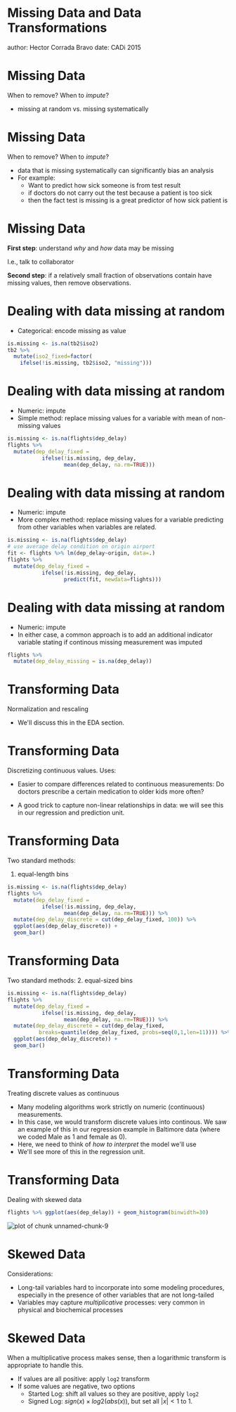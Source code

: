 

Missing Data and Data Transformations
=======================================
author: Hector Corrada Bravo
date: CADi 2015

Missing Data
========================================

When to remove? When to *impute*?

- missing at random vs. missing systematically

Missing Data
========================================

When to remove? When to *impute*?

- data that is missing systematically can significantly bias
an analysis
- For example: 
  - Want to predict how sick someone is from test result
  - if doctors do not carry out the test because a patient
    is too sick
  - then the fact test is missing is a great predictor of how sick patient is

Missing Data
=====================================

**First step**: understand *why* and *how* data may be missing

I.e., talk to collaborator

**Second step**: if a relatively small fraction of observations
contain have missing values, then remove observations.

Dealing with data missing at random
=====================================

- Categorical: encode missing as value


```r
is.missing <- is.na(tb2$iso2)
tb2 %>% 
  mutate(iso2_fixed=factor(
    ifelse(!is.missing, tb2$iso2, "missing")))
```

Dealing with data missing at random
=======================================

- Numeric: impute
- Simple method: replace missing values for a variable with mean of non-missing values


```r
is.missing <- is.na(flights$dep_delay)
flights %>%
  mutate(dep_delay_fixed = 
           ifelse(!is.missing, dep_delay, 
                  mean(dep_delay, na.rm=TRUE)))
```

Dealing with data missing at random
=======================================

- Numeric: impute
- More complex method: replace missing values for a variable predicting from
other variables when variables are related.


```r
is.missing <- is.na(flights$dep_delay)
# use average delay condition on origin airport
fit <- flights %>% lm(dep_delay~origin, data=.)
flights %>%
  mutate(dep_delay_fixed = 
           ifelse(!is.missing, dep_delay, 
                  predict(fit, newdata=flights)))
```

Dealing with data missing at random
=======================================

- Numeric: impute
- In either case, a common approach is to add an additional indicator
variable stating if continous missing measurement was imputed


```r
flights %>%
  mutate(dep_delay_missing = is.na(dep_delay))
```

Transforming Data
=========================================

Normalization and rescaling

- We'll discuss this in the EDA section.

Transforming Data
=========================================

Discretizing continuous values. Uses:

- Easier to compare differences related to continuous measurements: Do doctors prescribe a certain medication to older kids more often?

- A good trick to capture non-linear relationships in data: we will see this in our regression and prediction unit.

Transforming Data
=========================================

Two standard methods:
1. equal-length bins


```r
is.missing <- is.na(flights$dep_delay)
flights %>% 
  mutate(dep_delay_fixed = 
           ifelse(!is.missing, dep_delay, 
                  mean(dep_delay, na.rm=TRUE))) %>%
  mutate(dep_delay_discrete = cut(dep_delay_fixed, 100)) %>%
  ggplot(aes(dep_delay_discrete)) +
  geom_bar()
```

Transforming Data
=========================================

Two standard methods:
2. equal-sized bins


```r
is.missing <- is.na(flights$dep_delay)
flights %>% 
  mutate(dep_delay_fixed = 
           ifelse(!is.missing, dep_delay, 
                  mean(dep_delay, na.rm=TRUE))) %>%
  mutate(dep_delay_discrete = cut(dep_delay_fixed, 
          breaks=quantile(dep_delay_fixed, probs=seq(0,1,len=11)))) %>%
  ggplot(aes(dep_delay_discrete)) +
  geom_bar()
```

Transforming Data
=========================================

Treating discrete values as continuous

- Many modeling algorithms work strictly on numeric (continuous) measurements. 
- In this case, we would transform discrete values into continous. We saw an example of this in our regression example in Baltimore data (where we coded Male as 1 and female as 0). 
- Here, we need to think of *how to interpret* the model we'll use
- We'll see more of this in the regression unit.

Transforming Data
=========================================

Dealing with skewed data




```r
flights %>% ggplot(aes(dep_delay)) + geom_histogram(binwidth=30)
```

![plot of chunk unnamed-chunk-9](missing-figure/unnamed-chunk-9-1.png) 

Skewed Data
=========================================

Considerations:
- Long-tail variables hard to incorporate into some modeling procedures, especially in the presence of other variables that are not long-tailed
- Variables may capture *multiplicative* processes: very common in physical and biochemical processes

Skewed Data
=========================================

When a multiplicative process makes sense, then a logarithmic transform is appropriate to handle this.

- If values are all positive: apply `log2` transform
- If some values are negative, two options
  - Started Log: shift all values so they are positive, apply `log2`
  - Signed Log: $sign(x) \times log2(abs(x))$, but set all $|x| < 1$ to $1$.

